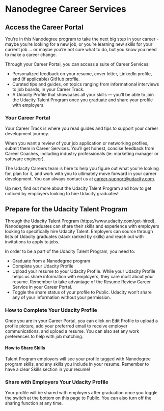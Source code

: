 # Nanodegree Career Services

## Access the Career Portal

You’re in this Nanodegree program to take the next big step in your career - maybe you’re looking for a new job, or you’re learning new skills for your current job … or maybe you’re not sure what to do, but you know you need to make a career change.

Through your Career Portal, you can access a suite of Career Services:

* Personalized feedback on your resume, cover letter, LinkedIn profile, and (if applicable) GitHub profile.
* Curated tips and guides, on topics ranging from informational interviews to job boards, in your Career Track.
* A Udacity Profile that showcases all your skills — you’ll be able to join the Udacity Talent Program once you graduate and share your profile with employers.

### Your Career Portal
Your Career Track is where you read guides and tips to support your career development journey.

When you want a review of your job application or networking profiles, submit them in Career Services. You'll get honest, concise feedback from Career Coaches, including industry professionals (ie: marketing manager or software engineer).

The Udacity Careers team is here to help you figure out what you're looking for, plan for it, and work with you to ultimately move forward in your career development. You can always contact us at career-support@udacity.com.

Up next, find out more about the Udacity Talent Program and how to get noticed by employers looking to hire Udacity graduates!


## Prepare for the Udacity Talent Program
 
Through the Udacity Talent Program (https://www.udacity.com/get-hired), Nanodegree graduates can share their skills and experience with employers looking to specifically hire Udacity Talent. Employers can source through lists of Udacity graduates (stack ranked by skills) and reach out with invitations to apply to jobs.

In order to be a part of the Udacity Talent Program, you need to:

* Graduate from a Nanodegree program
* Complete your Udacity Profile
* Upload your resume to your Udacity Profile. While your Udacity Profile helps us share information with employers, they care most about your resume. Remember to take advantage of the Resume Review Career Service in your Career Portal.
* Toggle the share status of your profile to Public. Udacity won't share any of your information without your permission.

### How to Complete Your Udacity Profile
Once you are in your Career Portal, you can click on Edit Profile to upload a profile picture, add your preferred email to receive employer communications, and upload a resume. You can also set any work preferences to help with job matching.

#### How to Share Skills
Talent Program employers will see your profile tagged with Nanodegree program skills, and any skills you include in your resume. Remember to have a clear Skills section in your resume!

### Share with Employers Your Udacity Profile
Your profile will be shared with employers after graduation once you toggle the switch at the bottom on this page to Public. You can also turn off the sharing function at any time.
















